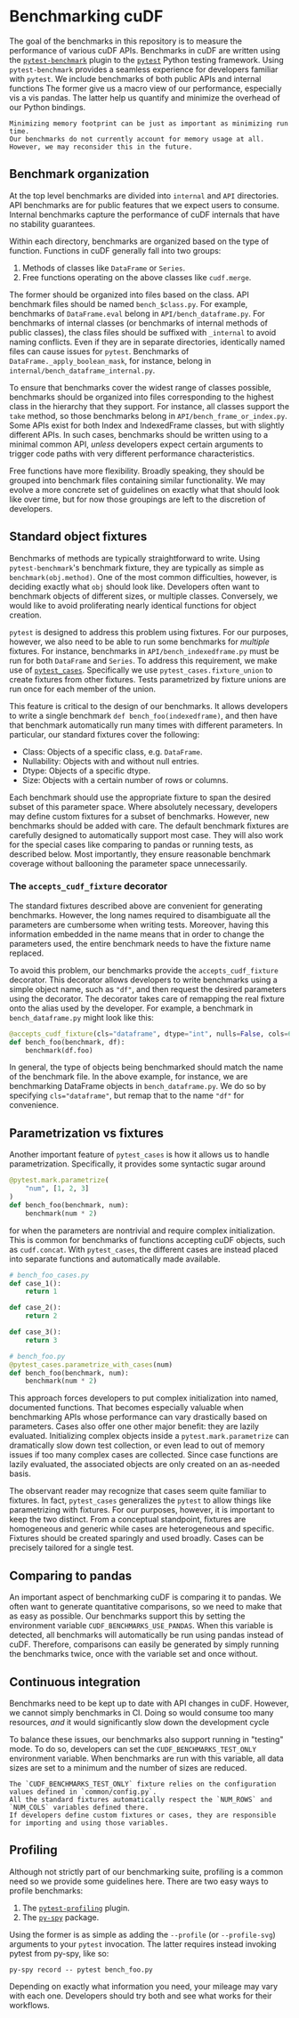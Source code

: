 # Benchmarking cuDF

The goal of the benchmarks in this repository is to measure the performance of various cuDF APIs.
Benchmarks in cuDF are written using the
[`pytest-benchmark`](https://pytest-benchmark.readthedocs.io/en/latest/index.html) plugin to the
[`pytest`](https://docs.pytest.org/en/latest/) Python testing framework.
Using `pytest-benchmark` provides a seamless experience for developers familiar with `pytest`.
We include benchmarks of both public APIs and internal functions
The former give us a macro view of our performance, especially vis a vis pandas.
The latter help us quantify and minimize the overhead of our Python bindings.

```{note}
Minimizing memory footprint can be just as important as minimizing run time.
Our benchmarks do not currently account for memory usage at all.
However, we may reconsider this in the future.
```

## Benchmark organization

At the top level benchmarks are divided into `internal` and `API` directories.
API benchmarks are for public features that we expect users to consume.
Internal benchmarks capture the performance of cuDF internals that have no stability guarantees.

Within each directory, benchmarks are organized based on the type of function.
Functions in cuDF generally fall into two groups:

1. Methods of classes like `DataFrame` or `Series`.
2. Free functions operating on the above classes like `cudf.merge`.

The former should be organized into files based on the class.
API benchmark files should be named `bench_$class.py`.
For example, benchmarks of `DataFrame.eval` belong in `API/bench_dataframe.py`.
For benchmarks of internal classes (or benchmarks of internal methods of public classes),
the class files should be suffixed with `_internal` to avoid naming conflicts.
Even if they are in separate directories, identically named files can cause issues for `pytest`.
Benchmarks of `DataFrame._apply_boolean_mask`, for instance, belong in `internal/bench_dataframe_internal.py`.

To ensure that benchmarks cover the widest range of classes possible,
benchmarks should be organized into files corresponding to the highest class in the hierarchy that they support.
For instance, all classes support the `take` method, so those benchmarks belong in `API/bench_frame_or_index.py`.
Some APIs exist for both Index and IndexedFrame classes, but with slightly different APIs.
In such cases, benchmarks should be written using to a minimal common API,
_unless_ developers expect certain arguments to trigger code paths with very different performance characteristics.

Free functions have more flexibility.
Broadly speaking, they should be grouped into benchmark files containing similar functionality.
We may evolve a more concrete set of guidelines on exactly what that should look like over time,
but for now those groupings are left to the discretion of developers.


## Standard object fixtures

Benchmarks of methods are typically straightforward to write.
Using `pytest-benchmark`'s benchmark fixture, they are typically as simple as `benchmark(obj.method)`.
One of the most common difficulties, however, is deciding exactly what `obj` should look like.
Developers often want to benchmark objects of different sizes, or multiple classes.
Conversely, we would like to avoid proliferating nearly identical functions for object creation.

`pytest` is designed to address this problem using fixtures.
For our purposes, however, we also need to be able to run some benchmarks for _multiple_ fixtures.
For instance, benchmarks in `API/bench_indexedframe.py` must be run for both `DataFrame` and `Series`.
To address this requirement, we make use of [`pytest_cases`](https://smarie.github.io/python-pytest-cases/).
Specifically we use `pytest_cases.fixture_union` to create fixtures from other fixtures.
Tests parametrized by fixture unions are run once for each member of the union.

This feature is critical to the design of our benchmarks.
It allows developers to write a single benchmark `def bench_foo(indexedframe)`,
and then have that benchmark automatically run many times with different parameters.
In particular, our standard fixtures cover the following:

- Class: Objects of a specific class, e.g. `DataFrame`.
- Nullability: Objects with and without null entries.
- Dtype: Objects of a specific dtype.
- Size: Objects with a certain number of rows or columns.

Each benchmark should use the appropriate fixture to span the desired subset of this parameter space.
Where absolutely necessary, developers may define custom fixtures for a subset of benchmarks.
However, new benchmarks should be added with care.
The default benchmark fixtures are carefully designed to automatically support most case.
They will also work for the special cases like comparing to pandas or running tests, as described below.
Most importantly, they ensure reasonable benchmark coverage without ballooning the parameter space unnecessarily.

### The `accepts_cudf_fixture` decorator

The standard fixtures described above are convenient for generating benchmarks.
However, the long names required to disambiguate all the parameters are cumbersome when writing tests.
Moreover, having this information embedded in the name means that in order to change the parameters used,
the entire benchmark needs to have the fixture name replaced.

To avoid this problem, our benchmarks provide the `accepts_cudf_fixture` decorator.
This decorator allows developers to write benchmarks using a simple object name, such as `"df"`,
and then request the desired parameters using the decorator.
The decorator takes care of remapping the real fixture onto the alias used by the developer.
For example, a benchmark in `bench_dataframe.py` might look like this:

```python
@accepts_cudf_fixture(cls="dataframe", dtype="int", nulls=False, cols=6, name="df")
def bench_foo(benchmark, df):
    benchmark(df.foo)
```

In general, the type of objects being benchmarked should match the name of the benchmark file.
In the above example, for instance, we are benchmarking DataFrame objects in `bench_dataframe.py`.
We do so by specifying `cls="dataframe"`, but remap that to the name `"df"` for convenience.


## Parametrization vs fixtures

Another important feature of `pytest_cases` is how it allows us to handle parametrization.
Specifically, it provides some syntactic sugar around

```python
@pytest.mark.parametrize(
    "num", [1, 2, 3]
)
def bench_foo(benchmark, num):
    benchmark(num * 2)
```

for when the parameters are nontrivial and require complex initialization.
This is common for benchmarks of functions accepting cuDF objects, such as `cudf.concat`.
With `pytest_cases`, the different cases are instead placed into separate functions and automatically made available.

```python
# bench_foo_cases.py
def case_1():
    return 1

def case_2():
    return 2

def case_3():
    return 3

# bench_foo.py
@pytest_cases.parametrize_with_cases(num)
def bench_foo(benchmark, num):
    benchmark(num * 2)
```

This approach forces developers to put complex initialization into named, documented functions.
That becomes especially valuable when benchmarking APIs whose performance can vary drastically based on parameters.
Cases also offer one other major benefit: they are lazily evaluated.
Initializing complex objects inside a `pytest.mark.parametrize` can dramatically slow down test collection,
or even lead to out of memory issues if too many complex cases are collected.
Since case functions are lazily evaluated, the associated objects are only created on an as-needed basis.

The observant reader may recognize that cases seem quite familiar to fixtures.
In fact, `pytest_cases` generalizes the `pytest` to allow things like parametrizing with fixtures.
For our purposes, however, it is important to keep the two distinct.
From a conceptual standpoint, fixtures are homogeneous and generic while cases are heterogeneous and specific.
Fixtures should be created sparingly and used broadly.
Cases can be precisely tailored for a single test.

## Comparing to pandas

An important aspect of benchmarking cuDF is comparing it to pandas.
We often want to generate quantitative comparisons, so we need to make that as easy as possible.
Our benchmarks support this by setting the environment variable `CUDF_BENCHMARKS_USE_PANDAS`.
When this variable is detected, all benchmarks will automatically be run using pandas instead of cuDF.
Therefore, comparisons can easily be generated by simply running the benchmarks twice,
once with the variable set and once without.

## Continuous integration

Benchmarks need to be kept up to date with API changes in cuDF.
However, we cannot simply benchmarks in CI.
Doing so would consume too many resources, _and_ it would significantly slow down the development cycle

To balance these issues, our benchmarks also support running in "testing" mode.
To do so, developers can set the `CUDF_BENCHMARKS_TEST_ONLY` environment variable.
When benchmarks are run with this variable, all data sizes are set to a minimum and the number of sizes are reduced.

```{warning}
The `CUDF_BENCHMARKS_TEST_ONLY` fixture relies on the configuration values defined in `common/config.py`.
All the standard fixtures automatically respect the `NUM_ROWS` and `NUM_COLS` variables defined there.
If developers define custom fixtures or cases, they are responsible for importing and using those variables.
```

## Profiling

Although not strictly part of our benchmarking suite, profiling is a common need so we provide some guidelines here.
There are two easy ways to profile benchmarks:
1. The [`pytest-profiling`](https://github.com/man-group/pytest-plugins/tree/master/pytest-profiling) plugin.
2. The [`py-spy`](https://github.com/benfred/py-spy) package.

Using the former is as simple as adding the `--profile` (or `--profile-svg`) arguments to your `pytest` invocation.
The latter requires instead invoking pytest from py-spy, like so:
```
py-spy record -- pytest bench_foo.py
```
Depending on exactly what information you need, your mileage may vary with each one.
Developers should try both and see what works for their workflows.
